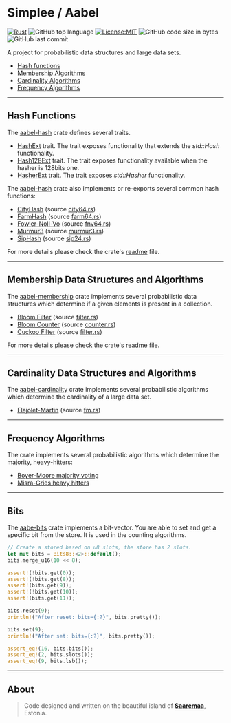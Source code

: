 # Simplee / Aabel

[![Rust](https://github.com/veminovici/aabel/actions/workflows/ci.yml/badge.svg?branch=main)](https://github.com/veminovici/aabel/actions/workflows/ci.yml)
![GitHub top language](https://img.shields.io/github/languages/top/veminovici/aabel)
[![License:MIT](https://img.shields.io/badge/License-MIT-yellow.svg)](https://opensource.org/licenses/MIT)
![GitHub code size in bytes](https://img.shields.io/github/languages/code-size/veminovici/aabel)
![GitHub last commit](https://img.shields.io/github/last-commit/veminovici/aabel)

A project for probabilistic data structures and large data sets.

- [Hash functions](https://github.com/veminovici/aabel#hash-functions)
- [Membership Algorithms](https://github.com/veminovici/aabel#membership-data-structures-and-algorithms)
- [Cardinality Algorithms](https://github.com/veminovici/aabel#cardinality-data-structures-and-algorithms)
- [Frequency Algorithms](https://github.com/veminovici/aabel#frequency-algorithms)

---

## Hash Functions
The [aabel-hash](./aabel-hash/) crate defines several traits.

- [HashExt](./aabel-hash/src/hash_ext.rs) trait. The trait exposes functionality that extends the *std::Hash* functionality.
- [Hash128Ext](./aabel-hash/src/hash128_ext.rs) trait. The trait exposes functionality available when the hasher is 128bits one.
- [HasherExt](./aabel-hash/src/hasher_ext.rs) trait. The trait exposes *std::Hasher* functionality.

The [aabel-hash](./aabel-hash/) crate also implements or re-exports several common hash functions:
- [CityHash](https://github.com/google/cityhash) (source [city64.rs](./aabel-hash/src/city64.rs))
- [FarmHash](https://github.com/google/farmhash) (source [farm64.rs](./aabel-hash/src/farm64.rs))
- [Fowler-Noll-Vo](https://en.wikipedia.org/wiki/Fowler%E2%80%93Noll%E2%80%93Vo_hash_function) (source [fnv64.rs](./aabel-hash/src/fnv64.rs))
- [Murmur3](https://en.wikipedia.org/wiki/MurmurHash) (source [murmur3.rs](./aabel-hash/src/murmur32.rs))
- [SipHash](https://en.wikipedia.org/wiki/SipHash) (source [sip24.rs](./aabel-hash/src/sip24.rs))

For more details please check the crate's [readme](./hashing/aabel-hash/README.md) file.

---

## Membership Data Structures and Algorithms
The [aabel-membership](./aabel-membership/) crate implements several probabilistic data structures which determine if a given elements is present in a collection.

- [Bloom Filter](https://en.wikipedia.org/wiki/Bloom_filter) (source [filter.rs](./aabel-membership/src/bloom/filter.rs))
- [Bloom Counter](https://en.wikipedia.org/wiki/Counting_Bloom_filter) (source [counter.rs](./aabel-membership/src/bloom/counter.rs)) 
- [Cuckoo Filter](https://en.wikipedia.org/wiki/Cuckoo_filter) (source [filter.rs](./aabel-membership/src/cuckoo/filter.rs))

For more details please check the crate's [readme](./aabel-membership//README.md) file.

---

## Cardinality Data Structures and Algorithms
The [aabel-cardinality](./aabel-cardinality/) crate implements several probabilistic algorithms which determine the cardinality of a large data set.

- [Flajolet-Martin](https://en.wikipedia.org/wiki/Flajolet%E2%80%93Martin_algorithm) (source [fm.rs](./aabel-cardinality/src/fm.rs))

---

## Frequency Algorithms
The crate implements several probabilistic algorithms which determine the majority, heavy-hitters:

- [Boyer-Moore majority voting](https://en.wikipedia.org/wiki/Boyer%E2%80%93Moore_majority_vote_algorithm)
- [Misra-Gries heavy hitters](https://en.wikipedia.org/wiki/Misra%E2%80%93Gries_heavy_hitters_algorithm)

---

## Bits
The [aabe-bits](./aabel-bits/) crate implements a bit-vector. You are able to set and get a specific bit from the store.
It is used in the counting algorithms.

```rust
// Create a stored based on u8 slots, the store has 2 slots.
let mut bits = Bits8::<2>::default();
bits.merge_u16(10 << 8);

assert!(!bits.get(0));
assert!(!bits.get(8));
assert!(bits.get(9));
assert!(!bits.get(10));
assert!(bits.get(11));

bits.reset(9);
println!("After reset: bits={:?}", bits.pretty());

bits.set(9);
println!("After set: bits={:?}", bits.pretty());

assert_eq!(16, bits.bits());
assert_eq!(2, bits.slots());
assert_eq!(9, bits.lsb());
```

---

## About

> Code designed and written on the beautiful island of [**Saaremaa**](https://goo.gl/maps/DmB9ewY2R3sPGFnTA), Estonia.